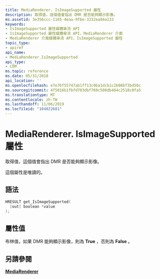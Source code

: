 ```yaml
---
title: MediaRenderer. IsImageSupported 屬性
description: 取得值，這個值會指出 DMR 是否能夠顯示影像。
ms.assetid: 3e356ccc-1165-4eaa-9f6e-3332ea84a133
keywords:
- IsImageSupported 屬性媒體串流 API
- IsImageSupported 屬性媒體串流 API，MediaRenderer 介面
- MediaRenderer 介面媒體串流 API，IsImageSupported 屬性
topic_type:
- apiref
api_name:
- MediaRenderer.IsImageSupported
api_type:
- COM
ms.topic: reference
ms.date: 05/31/2018
api_location: ''
ms.openlocfilehash: e7e76f55747ab1ff13c0ba1dcb1c2b08bf3bd50c
ms.sourcegitcommit: 4f5016b1fbfd703dbf769c508db464c2518c0fa5
ms.translationtype: MT
ms.contentlocale: zh-TW
ms.lasthandoff: 11/06/2019
ms.locfileid: "104022681"
---
```

# <a name="mediarendererisimagesupported-property"></a>MediaRenderer. IsImageSupported 屬性

取得值，這個值會指出 DMR 是否能夠顯示影像。

這個屬性是唯讀的。

## <a name="syntax"></a>語法


```C++
HRESULT get_IsImageSupported(
  [out] boolean *value
);
```



## <a name="property-value"></a>屬性值

布林值，如果 DMR 能夠顯示影像，則為 **True** ，否則為 **False** 。

## <a name="see-also"></a>另請參閱

<dl> <dt>

[**MediaRenderer**](mediarenderer.md)
</dt> </dl>

 

 




